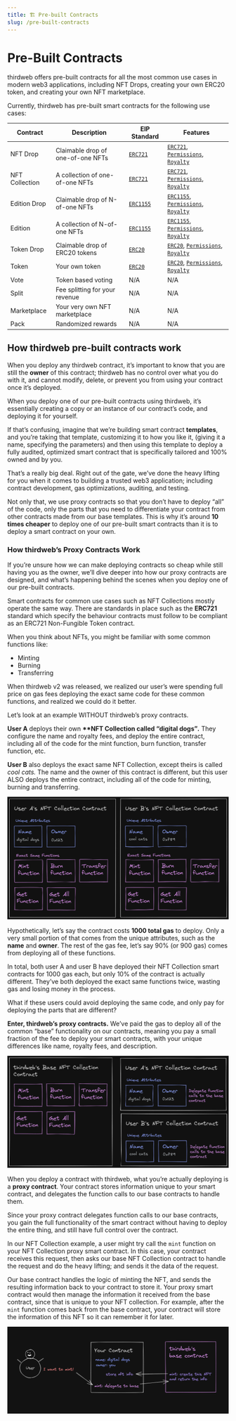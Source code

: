 ```yaml
---
title: 🏗 Pre-built Contracts
slug: /pre-built-contracts
---
```


# Pre-Built Contracts

thirdweb offers pre-built contracts for all the most common use cases in modern web3 applications, including NFT Drops, creating your own ERC20 token, and creating your own NFT marketplace.

Currently, thirdweb has pre-built smart contracts for the following use cases:

| Contract       | Description                       | EIP Standard                                         | Features                                                                                                                                                                          |
| -------------- | --------------------------------- | ---------------------------------------------------- | --------------------------------------------------------------------------------------------------------------------------------------------------------------------------------- |
| NFT Drop       | Claimable drop of one-of-one NFTs | [`ERC721`](https://eips.ethereum.org/EIPS/eip-721)   | [`ERC721`](/thirdweb-deploy/contract-features/erc721), [`Permissions`](/thirdweb-deploy/contract-features/permissions), [`Royalty`](/thirdweb-deploy/contract-features/royalty)   |
| NFT Collection | A collection of one-of-one NFTs   | [`ERC721`](https://eips.ethereum.org/EIPS/eip-721)   | [`ERC721`](/thirdweb-deploy/contract-features/erc721), [`Permissions`](/thirdweb-deploy/contract-features/permissions), [`Royalty`](/thirdweb-deploy/contract-features/royalty)   |
| Edition Drop   | Claimable drop of N-of-one NFTs   | [`ERC1155`](https://eips.ethereum.org/EIPS/eip-1155) | [`ERC1155`](/thirdweb-deploy/contract-features/erc1155), [`Permissions`](/thirdweb-deploy/contract-features/permissions), [`Royalty`](/thirdweb-deploy/contract-features/royalty) |
| Edition        | A collection of N-of-one NFTs     | [`ERC1155`](https://eips.ethereum.org/EIPS/eip-721)  | [`ERC1155`](/thirdweb-deploy/contract-features/erc1155), [`Permissions`](/thirdweb-deploy/contract-features/permissions), [`Royalty`](/thirdweb-deploy/contract-features/royalty) |
| Token Drop     | Claimable drop of ERC20 tokens    | [`ERC20`](https://eips.ethereum.org/EIPS/eip-20)     | [`ERC20`](/thirdweb-deploy/contract-features/erc20), [`Permissions`](/thirdweb-deploy/contract-features/permissions), [`Royalty`](/thirdweb-deploy/contract-features/royalty)     |
| Token          | Your own token                    | [`ERC20`](https://eips.ethereum.org/EIPS/eip-20)     | [`ERC20`](/thirdweb-deploy/contract-features/erc20), [`Permissions`](/thirdweb-deploy/contract-features/permissions), [`Royalty`](/thirdweb-deploy/contract-features/royalty)     |
| Vote           | Token based voting                | N/A                                                  | N/A                                                                                                                                                                               |
| Split          | Fee splitting for your revenue    | N/A                                                  | N/A                                                                                                                                                                               |
| Marketplace    | Your very own NFT marketplace     | N/A                                                  | N/A                                                                                                                                                                               |
| Pack           | Randomized rewards                | N/A                                                  | N/A                                                                                                                                                                               |

## How thirdweb pre-built contracts work

When you deploy any thirdweb contract, it’s important to know that you are still the **owner** of this contract; thirdweb has no control over what you do with it, and cannot modify, delete, or prevent you from using your contract once it’s deployed.

When you deploy one of our pre-built contracts using thirdweb, it’s essentially creating a copy or an instance of our contract’s code, and deploying it for yourself.

If that’s confusing, imagine that we’re building smart contract **templates**, and you’re taking that template, customizing it to how you like it, (giving it a name, specifying the parameters) and then using this template to deploy a fully audited, optimized smart contract that is specifically tailored and 100% owned and by you.

That’s a really big deal. Right out of the gate, we’ve done the heavy lifting for you when it comes to building a trusted web3 application; including contract development, gas optimizations, auditing, and testing.

Not only that, we use proxy contracts so that you don’t have to deploy “all” of the code, only the parts that you need to differentiate your contract from other contracts made from our base templates. This is why it’s around **10 times cheaper** to deploy one of our pre-built smart contracts than it is to deploy a smart contract on your own.

### How thirdweb’s Proxy Contracts Work

If you’re unsure how we can make deploying contracts so cheap while still having you as the owner, we’ll dive deeper into how our proxy contracts are designed, and what’s happening behind the scenes when you deploy one of our pre-built contracts.

Smart contracts for common use cases such as NFT Collections mostly operate the same way. There are standards in place such as the **ERC721** standard which specify the behaviour contracts must follow to be compliant as an ERC721 Non-Fungible Token contract.

When you think about NFTs, you might be familiar with some common functions like:

- Minting
- Burning
- Transferring

When thirdweb v2 was released, we realized our user’s were spending full price on gas fees deploying the exact same code for these common functions, and realized we could do it better.

Let’s look at an example WITHOUT thirdweb’s proxy contracts.

**User A** deploys their own **\*\***NFT Collection called “digital dogs”**_._** They configure the name and royalty fees, and deploy the entire contract, including all of the code for the mint function, burn function, transfer function, etc.

**User B** also deploys the exact same NFT Collection, except theirs is called _cool cats._ The name and the owner of this contract is different, but this user ALSO deploys the entire contract, including all of the code for minting, burning and transferring.

![non-proxied contracts.png](../assets/non-proxied_contracts.png)

Hypothetically, let’s say the contract costs **1000 total gas** to deploy. Only a very small portion of that comes from the unique attributes, such as the **name** and **owner**. The rest of the gas fee, let’s say 90% (or 900 gas) comes from deploying all of these functions.

In total, both user A and user B have deployed their NFT Collection smart contracts for 1000 gas each, but only 10% of the contract is actually different. They’ve both deployed the exact same functions twice, wasting gas and losing money in the process.

What if these users could avoid deploying the same code, and only pay for deploying the parts that are different?

**Enter, thirdweb’s proxy contracts.** We’ve paid the gas to deploy all of the common “base” functionality on our contracts, meaning you pay a small fraction of the fee to deploy your smart contracts, with your unique differences like name, royalty fees, and description.

![proxied contracts.png](../assets/proxied_contracts.png)

When you deploy a contract with thirdweb, what you’re actually deploying is a **proxy contract**. Your contract stores information unique to your smart contract, and delegates the function calls to our base contracts to handle them.

Since your proxy contract delegates function calls to our base contracts, you gain the full functionality of the smart contract without having to deploy the entire thing, and still have full control over the contract.

In our NFT Collection example, a user might try call the `mint` function on your NFT Collection proxy smart contract. In this case, your contract receives this request, then asks our base NFT Collection contract to handle the request and do the heavy lifting; and sends it the data of the request.

Our base contract handles the logic of minting the NFT, and sends the resulting information back to your contract to store it. Your proxy smart contract would then manage the information it received from the base contract, since that is unique to your NFT collection. For example, after the `mint` function comes back from the base contract, your contract will store the information of this NFT so it can remember it for later.

![Proxy Contract Flow](../assets/proxy-contract-flow.png)
